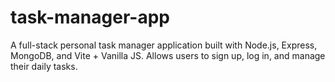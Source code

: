 # task-manager-app
A full-stack personal task manager application built with Node.js, Express, MongoDB, and Vite + Vanilla JS. Allows users to sign up, log in, and manage their daily tasks.
